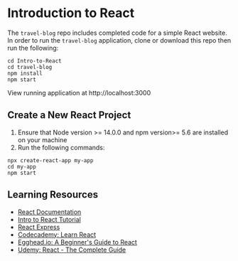 # Introduction to React

The `travel-blog` repo includes completed code for a simple React website. In order to run the `travel-blog` application, clone or download this repo then run the following:

```
cd Intro-to-React
cd travel-blog
npm install
npm start
```

View running application at http://localhost:3000

## Create a New React Project

1. Ensure that Node version >= 14.0.0 and npm version>= 5.6 are installed on your machine
2. Run the following commands:

```
npx create-react-app my-app
cd my-app
npm start
```

## Learning Resources

- [React Documentation](https://reactjs.org/docs/getting-started.html)
- [Intro to React Tutorial](https://reactjs.org/tutorial/tutorial.html)
- [React Express](https://www.react.express/)
- [Codecademy: Learn React](https://www.codecademy.com/learn/react-101)
- [Egghead.io: A Beginner's Guide to React](https://egghead.io/courses/the-beginner-s-guide-to-react)
- [Udemy: React - The Complete Guide](https://www.udemy.com/course/react-the-complete-guide-incl-redux/)
